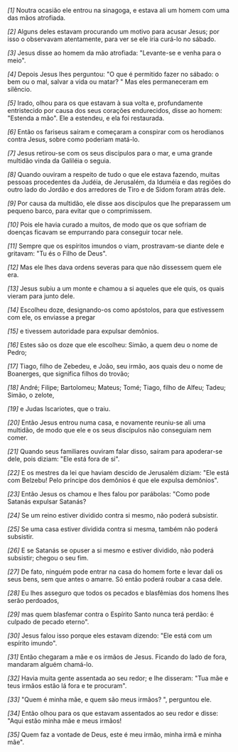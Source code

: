 *[1]* Noutra ocasião ele entrou na sinagoga, e estava ali um homem com uma das mãos atrofiada.

*[2]* Alguns deles estavam procurando um motivo para acusar Jesus; por isso o observavam atentamente, para ver se ele iria curá-lo no sábado.

*[3]* Jesus disse ao homem da mão atrofiada: "Levante-se e venha para o meio".

*[4]* Depois Jesus lhes perguntou: "O que é permitido fazer no sábado: o bem ou o mal, salvar a vida ou matar? " Mas eles permaneceram em silêncio.

*[5]* Irado, olhou para os que estavam à sua volta e, profundamente entristecido por causa dos seus corações endurecidos, disse ao homem: "Estenda a mão". Ele a estendeu, e ela foi restaurada.

*[6]* Então os fariseus saíram e começaram a conspirar com os herodianos contra Jesus, sobre como poderiam matá-lo.

*[7]* Jesus retirou-se com os seus discípulos para o mar, e uma grande multidão vinda da Galiléia o seguia.

*[8]* Quando ouviram a respeito de tudo o que ele estava fazendo, muitas pessoas procedentes da Judéia, de Jerusalém, da Iduméia e das regiões do outro lado do Jordão e dos arredores de Tiro e de Sidom foram atrás dele.

*[9]* Por causa da multidão, ele disse aos discípulos que lhe preparassem um pequeno barco, para evitar que o comprimissem.

*[10]* Pois ele havia curado a muitos, de modo que os que sofriam de doenças ficavam se empurrando para conseguir tocar nele.

*[11]* Sempre que os espíritos imundos o viam, prostravam-se diante dele e gritavam: "Tu és o Filho de Deus".

*[12]* Mas ele lhes dava ordens severas para que não dissessem quem ele era.

*[13]* Jesus subiu a um monte e chamou a si aqueles que ele quis, os quais vieram para junto dele.

*[14]* Escolheu doze, designando-os como apóstolos, para que estivessem com ele, os enviasse a pregar

*[15]* e tivessem autoridade para expulsar demônios.

*[16]* Estes são os doze que ele escolheu: Simão, a quem deu o nome de Pedro;

*[17]* Tiago, filho de Zebedeu, e João, seu irmão, aos quais deu o nome de Boanerges, que significa filhos do trovão;

*[18]* André; Filipe; Bartolomeu; Mateus; Tomé; Tiago, filho de Alfeu; Tadeu; Simão, o zelote,

*[19]* e Judas Iscariotes, que o traiu.

*[20]* Então Jesus entrou numa casa, e novamente reuniu-se ali uma multidão, de modo que ele e os seus discípulos não conseguiam nem comer.

*[21]* Quando seus familiares ouviram falar disso, saíram para apoderar-se dele, pois diziam: "Ele está fora de si".

*[22]* E os mestres da lei que haviam descido de Jerusalém diziam: "Ele está com Belzebu! Pelo príncipe dos demônios é que ele expulsa demônios".

*[23]* Então Jesus os chamou e lhes falou por parábolas: "Como pode Satanás expulsar Satanás?

*[24]* Se um reino estiver dividido contra si mesmo, não poderá subsistir.

*[25]* Se uma casa estiver dividida contra si mesma, também não poderá subsistir.

*[26]* E se Satanás se opuser a si mesmo e estiver dividido, não poderá subsistir; chegou o seu fim.

*[27]* De fato, ninguém pode entrar na casa do homem forte e levar dali os seus bens, sem que antes o amarre. Só então poderá roubar a casa dele.

*[28]* Eu lhes asseguro que todos os pecados e blasfêmias dos homens lhes serão perdoados,

*[29]* mas quem blasfemar contra o Espírito Santo nunca terá perdão: é culpado de pecado eterno".

*[30]* Jesus falou isso porque eles estavam dizendo: "Ele está com um espírito imundo".

*[31]* Então chegaram a mãe e os irmãos de Jesus. Ficando do lado de fora, mandaram alguém chamá-lo.

*[32]* Havia muita gente assentada ao seu redor; e lhe disseram: "Tua mãe e teus irmãos estão lá fora e te procuram".

*[33]* "Quem é minha mãe, e quem são meus irmãos? ", perguntou ele.

*[34]* Então olhou para os que estavam assentados ao seu redor e disse: "Aqui estão minha mãe e meus irmãos!

*[35]* Quem faz a vontade de Deus, este é meu irmão, minha irmã e minha mãe".

